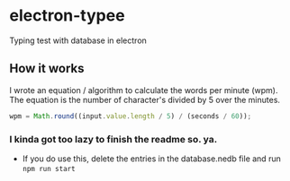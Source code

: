 # electron-typee
Typing test with database in electron

## How it works
I wrote an equation / algorithm to calculate the words per minute (wpm). The equation is the number of character's divided by 5 over the minutes.
```javascript
wpm = Math.round((input.value.length / 5) / (seconds / 60));
```
### I kinda got too lazy to finish the readme so. ya.
- If you do use this, delete the entries in the database.nedb file and run `npm run start`
